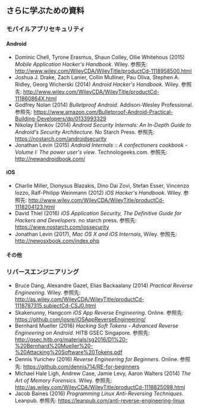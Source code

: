 ## さらに学ぶための資料

### モバイルアプリセキュリティ

#### Android

- Dominic Chell, Tyrone Erasmus, Shaun Colley, Ollie Whitehous (2015) *Mobile Application Hacker's Handbook*. Wiley. 参照先: http://www.wiley.com/WileyCDA/WileyTitle/productCd-1118958500.html
- Joshua J. Drake, Zach Lanier, Collin Mulliner, Pau Oliva, Stephen A. Ridley, Georg Wicherski (2014) *Android Hacker's Handbook*. Wiley. 参照先: http://www.wiley.com/WileyCDA/WileyTitle/productCd-111860864X.html
- Godfrey Nolan (2014) *Bulletproof Android*. Addison-Wesley Professional. 参照先: https://www.amazon.com/Bulletproof-Android-Practical-Building-Developers/dp/0133993329
- Nikolay Elenkov (2014) *Android Security Internals: An In-Depth Guide to Android's Security Architecture*. No Starch Press. 参照先: https://nostarch.com/androidsecurity
- Jonathan Levin (2015) *Android Internals :: A confectioners cookbook - Volume I: The power user's view*. Technologeeks.com. 参照先: http://newandroidbook.com/

#### iOS

- Charlie Miller, Dionysus Blazakis, Dino Dai Zovi, Stefan Esser, Vincenzo Iozzo, Ralf-Philipp Weinmann (2012) *iOS Hacker's Handbook*. Wiley. 参照先: http://www.wiley.com/WileyCDA/WileyTitle/productCd-1118204123.html
- David Thiel (2016) *iOS Application Security, The Definitive Guide for Hackers and Developers*. no starch press. 参照先: https://www.nostarch.com/iossecurity
- Jonathan Levin (2017), *Mac OS X and iOS Internals*, Wiley. 参照先: http://newosxbook.com/index.php

#### その他

### リバースエンジニアリング

- Bruce Dang, Alexandre Gazet, Elias Backaalany (2014) *Practical Reverse Engineering*. Wiley. 参照先: http://as.wiley.com/WileyCDA/WileyTitle/productCd-1118787315,subjectCd-CSJ0.html
- Skakenunny, Hangcom *iOS App Reverse Engineering*. Online. 参照先: https://github.com/iosre/iOSAppReverseEngineering/
- Bernhard Mueller (2016) *Hacking Soft Tokens - Advanced Reverse Engineering on Android*. HITB GSEC Singapore. 参照先: http://gsec.hitb.org/materials/sg2016/D1%20-%20Bernhard%20Mueller%20-%20Attacking%20Software%20Tokens.pdf
- Dennis Yurichev (2016) *Reverse Engineering for Beginners*. Online. 参照先: https://github.com/dennis714/RE-for-beginners
- Michael Hale Ligh, Andrew Case, Jamie Levy, Aaron Walters (2014) *The Art of Memory Forensics.* Wiley. 参照先: http://as.wiley.com/WileyCDA/WileyTitle/productCd-1118825098.html
- Jacob Baines (2016) *Programming Linux Anti-Reversing Techniques*. Leanpub. 参照先: https://leanpub.com/anti-reverse-engineering-linux
